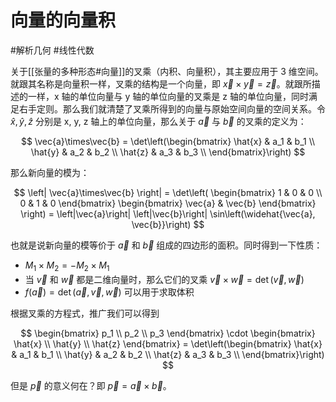 # 向量的向量积

#解析几何 #线性代数 

关于[[张量的多种形态#向量]]的叉乘（内积、向量积），其主要应用于 3 维空间。就跟其名称是向量积一样，叉乘的结构是一个向量，即 $\vec{x} \times \vec{y} = \vec{z}$。就跟所描述的一样，x 轴的单位向量与 y 轴的单位向量的叉乘是 z 轴的单位向量，同时满足右手定则。那么我们就清楚了叉乘所得到的向量与原始空间向量的空间关系。令 $\hat{x}, \hat{y}, \hat{z}$ 分别是 x, y, z 轴上的单位向量，那么关于 $\vec{a}$ 与 $\vec{b}$ 的叉乘的定义为：

$$
\vec{a}\times\vec{b} =
\det\left(\begin{bmatrix}
\hat{x} & a_1 & b_1 \\
\hat{y} & a_2 & b_2 \\
\hat{z} & a_3 & b_3 \\
\end{bmatrix}\right)
$$

那么新向量的模为：

$$
\left| \vec{a}\times\vec{b} \right| =
\det\left(  
\begin{bmatrix} 1 & 0 & 0 \\ 0 & 1 & 0 \end{bmatrix}
\begin{bmatrix} \vec{a} & \vec{b} \end{bmatrix}
\right) =
\left|\vec{a}\right| \left|\vec{b}\right| \sin\left(\widehat{\vec{a}, \vec{b}}\right)
$$

也就是说新向量的模等价于 $\vec{a}$ 和 $\vec{b}$ 组成的四边形的面积。同时得到一下性质：

* $M_1\times M_2 = -M_2 \times M_1$
* 当 $\vec{v}$ 和 $\vec{w}$ 都是二维向量时，那么它们的叉乘 $\vec{v} \times \vec{w} = \det\left( \vec{v}, \vec{w} \right)$
* $f\left( \vec{a} \right) = \det\left( \vec{a}, \vec{v}, \vec{w} \right)$ 可以用于求取体积

根据叉乘的方程式，推广我们可以得到

$$
\begin{bmatrix} p_1 \\ p_2 \\ p_3 \end{bmatrix} \cdot
\begin{bmatrix} \hat{x} \\ \hat{y} \\ \hat{z} \end{bmatrix} =
\det\left(\begin{bmatrix}
\hat{x} & a_1 & b_1 \\
\hat{y} & a_2 & b_2 \\
\hat{z} & a_3 & b_3 \\
\end{bmatrix}\right)
$$

但是 $\vec{p}$ 的意义何在？即 $\vec{p} = \vec{a} \times \vec{b}$。